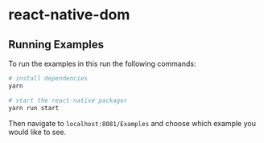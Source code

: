 # react-native-dom  

## Running Examples

To run the examples in this run the following commands:

```sh
# install dependencies
yarn

# start the react-native packager
yarn run start
```

Then navigate to `localhost:8081/Examples` and choose which example you would like to see.
